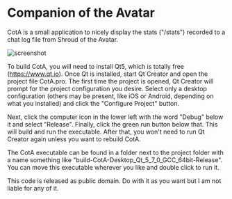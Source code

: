 # Companion of the Avatar
CotA is a small application to nicely display the stats ("/stats") recorded to a chat log file from Shroud of the Avatar. 

![screenshot](http://m8.i.pbase.com/o10/09/605909/1/164136608.MYAqmVuY.Screenshotfrom20170626133630.png)

To build CotA, you will need to install Qt5, which is totally free (https://www.qt.io). Once Qt is installed, start Qt Creator and open the project file CotA.pro. The first time the project is opened, Qt Creator will prompt for the project configuration you desire. Select only a desktop configuration (others may be present, like iOS or Android, depending on what you installed) and click the "Configure Project" button.

Next, click the computer icon in the lower left with the word "Debug" below it and select "Release". Finally, click the green run button below that. This will build and run the executable. After that, you won't need to run Qt Creator again unless you want to rebuild CotA.

The CotA executable can be found in a folder next to the project folder with a name something like "build-CotA-Desktop_Qt_5_7_0_GCC_64bit-Release". You can move this executable wherever you like and double click to run it.

This code is released as public domain. Do with it as you want but I am not liable for any of it.

